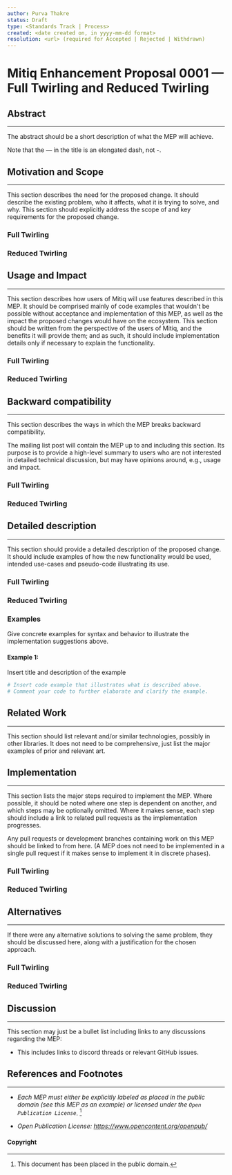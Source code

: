 ```yaml
---
author: Purva Thakre
status: Draft
type: <Standards Track | Process>
created: <date created on, in yyyy-mm-dd format>
resolution: <url> (required for Accepted | Rejected | Withdrawn)
---
```


# Mitiq Enhancement Proposal 0001 — Full Twirling and Reduced Twirling

## Abstract
---

The abstract should be a short description of what the MEP will achieve.

Note that the — in the title is an elongated dash, not -.

## Motivation and Scope
---

This section describes the need for the proposed change. It should describe
the existing problem, who it affects, what it is trying to solve, and why.
This section should explicitly address the scope of and key requirements for
the proposed change.

### Full Twirling

### Reduced Twirling

## Usage and Impact
---

This section describes how users of Mitiq will use features described in this
MEP. It should be comprised mainly of code examples that wouldn't be possible
without acceptance and implementation of this MEP, as well as the impact the
proposed changes would have on the ecosystem. This section should be written
from the perspective of the users of Mitiq, and the benefits it will provide
them; and as such, it should include implementation details only if
necessary to explain the functionality.

### Full Twirling

### Reduced Twirling

## Backward compatibility
---

This section describes the ways in which the MEP breaks backward compatibility.

The mailing list post will contain the MEP up to and including this section.
Its purpose is to provide a high-level summary to users who are not interested
in detailed technical discussion, but may have opinions around, e.g., usage and
impact.

### Full Twirling

### Reduced Twirling


## Detailed description
---

This section should provide a detailed description of the proposed change.
It should include examples of how the new functionality would be used,
intended use-cases and pseudo-code illustrating its use.
### Full Twirling

### Reduced Twirling


### Examples

Give concrete examples for syntax and behavior to illustrate the implementation suggestions above.

#### Example 1:

Insert title and description of the example

```python
# Insert code example that illustrates what is described above.
# Comment your code to further elaborate and clarify the example.
```

## Related Work
---

This section should list relevant and/or similar technologies, possibly in other
libraries. It does not need to be comprehensive, just list the major examples of
prior and relevant art.

## Implementation
---

This section lists the major steps required to implement the MEP.  Where
possible, it should be noted where one step is dependent on another, and which
steps may be optionally omitted.  Where it makes sense, each step should
include a link to related pull requests as the implementation progresses.

Any pull requests or development branches containing work on this MEP should
be linked to from here.  (A MEP does not need to be implemented in a single
pull request if it makes sense to implement it in discrete phases).
### Full Twirling

### Reduced Twirling

## Alternatives
---

If there were any alternative solutions to solving the same problem, they should
be discussed here, along with a justification for the chosen approach.
### Full Twirling

### Reduced Twirling

## Discussion
---

This section may just be a bullet list including links to any discussions
regarding the MEP:

- This includes links to discord threads or relevant GitHub issues.


## References and Footnotes
---

- _Each MEP must either be explicitly labeled as placed in the public domain (see
   this MEP as an example) or licensed under the `Open Publication License`_. [^1]

- _Open Publication License: https://www.opencontent.org/openpub/_


#### Copyright

[^1]: This document has been placed in the public domain.

